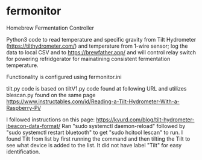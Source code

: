 # fermonitor
Homebrew Fermentation Controller 

Python3 code to read temperature and specific gravity from Tilt Hydrometer (https://tilthydrometer.com/) and temperature from 1-wire sensor; log the data to local CSV and to https://brewfather.app/ and will control relay switch for powering refridgerator for mainatining consistent fermentation temperature.

Functionality is configured using fermonitor.ini

tilt.py code is based on tiltV1.py code found at following URL and utilizes blescan.py found on the same page
https://www.instructables.com/id/Reading-a-Tilt-Hydrometer-With-a-Raspberry-Pi/

I followed instructions on this page: https://kvurd.com/blog/tilt-hydrometer-ibeacon-data-format/
Ran "sudo systemctl daemon-reload" followed by "sudo systemctl restart bluetooth" to get "sudo hcitool lescan" to run. I found Tilt from list by first running the command and then tilting the Tilt to see what device is added to the list. It did not have label "Tilt" for easy identification.
